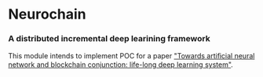 # Neurochain

### A distributed incremental deep learining framework

This module intends to implement POC for a paper ["Towards artiﬁcial neural network and blockchain conjunction: life-long deep learning system"](https://github.com/pavelkrolevets/neurochain-substrate/tree/master/paper/paper.pdf).
